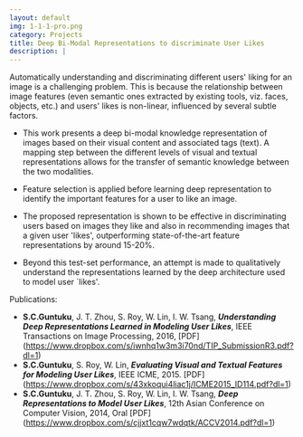 ```yaml
---
layout: default
img: 1-1-1-pro.png
category: Projects
title: Deep Bi-Modal Representations to discriminate User Likes
description: |
---
```


Automatically understanding and discriminating different users' liking for an image is a challenging problem. This is because the relationship between image features (even semantic ones extracted by existing tools, viz. faces, objects, etc.) and users' likes is non-linear, influenced by several subtle factors.   

  * This work presents a deep bi-modal knowledge representation of images based on their visual content and associated tags (text). A mapping step between the different levels of visual and textual representations allows for the transfer of semantic knowledge between the two modalities.   

  * Feature selection is applied before learning deep representation to identify the important features for a user to like an image.    
  
  * The proposed representation is shown to be effective in discriminating users based on images they like and also in recommending images that a given user 'likes', outperforming state-of-the-art feature representations by around 15-20%.    
  
  * Beyond this test-set performance, an attempt is made to qualitatively understand the representations learned by the deep architecture used to model user `likes'.   
  
Publications:
  + **S.C.Guntuku**, J. T. Zhou, S. Roy, W. Lin, I. W. Tsang, **_Understanding Deep Representations Learned in Modeling User Likes_**, IEEE Transactions on Image Processing, 2016, [PDF] (https://www.dropbox.com/s/iwnhq1w3m3i70nd/TIP_SubmissionR3.pdf?dl=1)    
  + **S.C.Guntuku**, S. Roy, W. Lin, **_Evaluating Visual and Textual Features for Modeling User Likes_**, IEEE ICME,  2015. [PDF] (https://www.dropbox.com/s/43xkoqui4liac1j/ICME2015_ID114.pdf?dl=1)  
  + **S.C.Guntuku**, J. T. Zhou, S. Roy, W. Lin, I. W. Tsang,  **_Deep Representations to Model User Likes_**, 12th Asian Conference on Computer Vision, 2014, Oral [PDF] (https://www.dropbox.com/s/cjjxt1cqw7wdqtk/ACCV2014.pdf?dl=1)  
